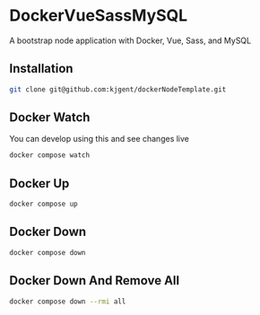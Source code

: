 # DockerVueSassMySQL
A bootstrap node application with Docker, Vue, Sass, and MySQL

## Installation

```bash
git clone git@github.com:kjgent/dockerNodeTemplate.git
```

## Docker Watch
You can develop using this and see changes live
```bash
docker compose watch
```

## Docker Up
```bash
docker compose up
```

## Docker Down
```bash
docker compose down
```

## Docker Down And Remove All
```bash
docker compose down --rmi all
```